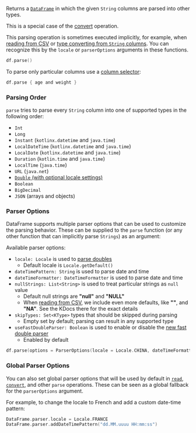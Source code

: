 [//]: # (title: parse)
<!---IMPORT org.jetbrains.kotlinx.dataframe.samples.api.Modify-->

Returns a [`DataFrame`](DataFrame.md) in which the given `String` columns are parsed into other types.

This is a special case of the [convert](convert.md) operation.

This parsing operation is sometimes executed implicitly, for example, when [reading from CSV](read.md) or
[type converting from `String` columns](convert.md).
You can recognize this by the `locale` or `parserOptions` arguments in these functions.

<!---FUN parseAll-->

```kotlin
df.parse()
```

<dataFrame src="org.jetbrains.kotlinx.dataframe.samples.api.Modify.parseAll.html"/>
<!---END-->

To parse only particular columns use a [column selector](ColumnSelectors.md):

<!---FUN parseSome-->

```kotlin
df.parse { age and weight }
```

<dataFrame src="org.jetbrains.kotlinx.dataframe.samples.api.Modify.parseSome.html"/>
<!---END-->

### Parsing Order

`parse` tries to parse every `String` column into one of supported types in the following order:
* `Int`
* `Long`
* `Instant` (`kotlinx.datetime` and `java.time`)
* `LocalDateTime` (`kotlinx.datetime` and `java.time`)
* `LocalDate` (`kotlinx.datetime` and `java.time`)
* `Duration` (`kotlin.time` and `java.time`)
* `LocalTime` (`java.time`)
* `URL` (`java.net`)
* [`Double` (with optional locale settings)](#parsing-doubles)
* `Boolean`
* `BigDecimal`
* `JSON` (arrays and objects)

### Parser Options

DataFrame supports multiple parser options that can be used to customize the parsing behavior.
These can be supplied to the `parse` function (or any other function that can implicitly parse `Strings`)
as an argument:

Available parser options:
* `locale: Locale` is used to [parse doubles](#parsing-doubles)
  * Default locale is `Locale.getDefault()`
* `dateTimePattern: String` is used to parse date and time
* `dateTimeFormatter: DateTimeFormatter` is used to parse date and time
* `nullStrings: List<String>` is used to treat particular strings as `null` value
  * Default null strings are **"null"** and **"NULL"**
  * When [reading from CSV](read.md), we include even more defaults, like **""**, and **"NA"**.
  See the KDocs there for the exact details
* `skipTypes: Set<KType>` types that should be skipped during parsing
  * Empty set by default; parsing can result in any supported type
* `useFastDoubleParser: Boolean` is used to enable or disable the [new fast double parser](#parsing-doubles)
  * Enabled by default

<!---FUN parseWithOptions-->

```kotlin
df.parse(options = ParserOptions(locale = Locale.CHINA, dateTimeFormatter = DateTimeFormatter.ISO_WEEK_DATE))
```

<dataFrame src="org.jetbrains.kotlinx.dataframe.samples.api.Modify.parseWithOptions.html"/>
<!---END-->

### Global Parser Options

You can also set global parser options that will be used by default in [`read`](read.md), [`convert`](convert.md),
and other `parse` operations.
These can be seen as a global fallback for the `parserOptions` argument.

For example, to change the locale to French and add a custom date-time pattern:

<!---FUN globalParserOptions-->

```kotlin
DataFrame.parser.locale = Locale.FRANCE
DataFrame.parser.addDateTimePattern("dd.MM.uuuu HH:mm:ss")
```

<!---END-->
